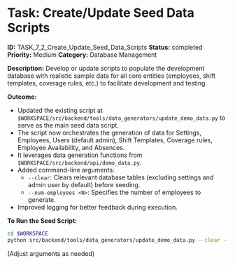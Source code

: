 # Task: Create/Update Seed Data Scripts

**ID:** TASK_7_2_Create_Update_Seed_Data_Scripts
**Status:** completed
**Priority:** Medium
**Category:** Database Management

**Description:**
Develop or update scripts to populate the development database with realistic sample data for all core entities (employees, shift templates, coverage rules, etc.) to facilitate development and testing.

**Outcome:**
- Updated the existing script at `$WORKSPACE/src/backend/tools/data_generators/update_demo_data.py` to serve as the main seed data script.
- The script now orchestrates the generation of data for Settings, Employees, Users (default admin), Shift Templates, Coverage rules, Employee Availability, and Absences.
- It leverages data generation functions from `$WORKSPACE/src/backend/api/demo_data.py`.
- Added command-line arguments:
    - `--clear`: Clears relevant database tables (excluding settings and admin user by default) before seeding.
    - `--num-employees <N>`: Specifies the number of employees to generate.
- Improved logging for better feedback during execution.

**To Run the Seed Script:**
```bash
cd $WORKSPACE
python src/backend/tools/data_generators/update_demo_data.py --clear --num-employees 30
```
(Adjust arguments as needed)
